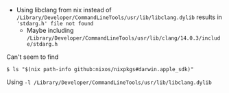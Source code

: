 - Using libclang from nix instead of
`/Library/Developer/CommandLineTools/usr/lib/libclang.dylib` results in `'stdarg.h' file not found`
    - Maybe including `/Library/Developer/CommandLineTools/usr/lib/clang/14.0.3/include/stdarg.h`

Can't seem to find
```console
$ ls "$(nix path-info github:nixos/nixpkgs#darwin.apple_sdk)"
```

Using `-l /Library/Developer/CommandLineTools/usr/lib/libclang.dylib`
